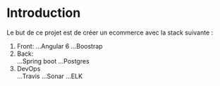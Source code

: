 # Introduction 
Le but de ce projet est de créer un ecommerce avec la stack suivante : 
  1. Front: 
    ...Angular 6
    ...Boostrap
  2. Back:  
    ...Spring boot 
    ...Postgres
  3. DevOps  
    ...Travis 
    ...Sonar 
    ...ELK
